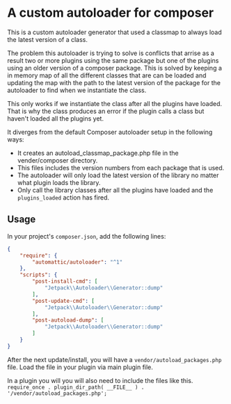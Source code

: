 A custom autoloader for composer
=====================================

This is a custom autoloader generator that used a classmap to always load the latest version of a class.

The problem this autoloader is trying to solve is conflicts that arrise as a result two or more plugins using the same package 
but one of the plugins  using an older version of a composer package. This is solved by keeping a in memory map of all 
the different classes that are can be loaded and updating the map with the path to the latest version of the package 
for the autoloader to find when we instantiate the class.

This only works if we instantiate the class after all the plugins have loaded. That is why the class produces an error 
if the plugin calls a class but haven't loaded all the plugins yet. 

It diverges from the default Composer autoloader setup in the following ways:

* It creates an autoload_classmap_package.php file in the vender/composer directory.
* This files includes the version numbers from each package that is used. 
* The autoloader will only load the latest version of the library no matter what plugin loads the library. 
* Only call the library classes after all the plugins have loaded and the `plugins_loaded` action has fired. 

Usage
-----

In your project's `composer.json`, add the following lines:

```json
{
    "require": {
        "automattic/autoloader": "^1"
    },
    "scripts": {
        "post-install-cmd": [
            "Jetpack\\Autoloader\\Generator::dump"
        ],
        "post-update-cmd": [
            "Jetpack\\Autoloader\\Generator::dump"
        ],
        "post-autoload-dump": [
            "Jetpack\\Autoloader\\Generator::dump"
        ]
    }
}
```

After the next update/install, you will have a `vendor/autoload_packages.php` file. 
Load the file in your plugin via main plugin file.

In a plugin you will you will also need to include the files like this.
`require_once . plugin_dir_path( __FILE__ ) . '/vendor/autoload_packages.php';`
